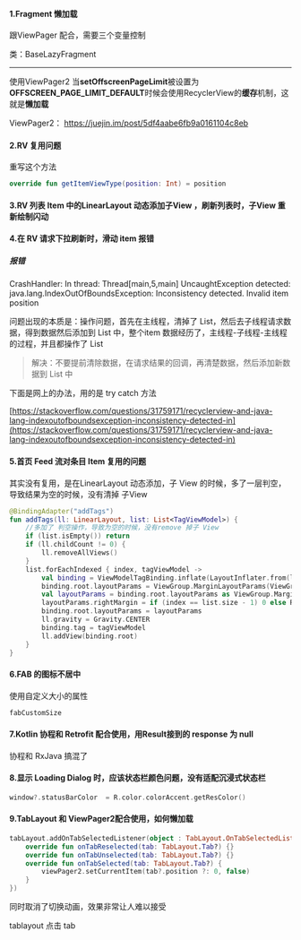 #### 1.Fragment 懒加载 

跟ViewPager 配合，需要三个变量控制

类：BaseLazyFragment

------

使用ViewPager2  当**setOffscreenPageLimit**被设置为**OFFSCREEN_PAGE_LIMIT_DEFAULT**时候会使用RecyclerView的**缓存**机制，这就是**懒加载**

 ViewPager2：  https://juejin.im/post/5df4aabe6fb9a0161104c8eb



#### 2.RV 复用问题

重写这个方法

```kotlin
override fun getItemViewType(position: Int) = position
```



#### 3.RV 列表 Item 中的LinearLayout 动态添加子View ，刷新列表时，子View 重新绘制闪动





#### 4.在 RV 请求下拉刷新时，滑动 item 报错

##### 报错

CrashHandler: In thread: Thread[main,5,main]
UncaughtException detected: java.lang.IndexOutOfBoundsException: Inconsistency detected. Invalid item position 

问题出现的本质是：操作问题，首先在主线程，清掉了 List，然后去子线程请求数据，得到数据然后添加到 List 中，整个item 数据经历了，主线程-子线程-主线程 的过程，并且都操作了 List

> 解决：不要提前清除数据，在请求结果的回调，再清楚数据，然后添加新数据到 List 中

下面是网上的办法，用的是 try catch 方法

[https://stackoverflow.com/questions/31759171/recyclerview-and-java-lang-indexoutofboundsexception-inconsistency-detected-in](https://stackoverflow.com/questions/31759171/recyclerview-and-java-lang-indexoutofboundsexception-inconsistency-detected-in)



#### 5.首页 Feed 流对条目 Item 复用的问题

其实没有复用，是在LinearLayout 动态添加，子 View 的时候，多了一层判空，导致结果为空的时候，没有清掉 子View

```kotlin
@BindingAdapter("addTags")
fun addTags(ll: LinearLayout, list: List<TagViewModel>) {
  	//多加了 判空操作，导致为空的时候，没有remove 掉子 View
    if (list.isEmpty()) return
    if (ll.childCount != 0) {
        ll.removeAllViews()
    }
    list.forEachIndexed { index, tagViewModel ->
        val binding = ViewModelTagBinding.inflate(LayoutInflater.from(ll.context))
        binding.root.layoutParams = ViewGroup.MarginLayoutParams(ViewGroup.LayoutParams.MATCH_PARENT, ViewGroup.LayoutParams.MATCH_PARENT)
        val layoutParams = binding.root.layoutParams as ViewGroup.MarginLayoutParams
        layoutParams.rightMargin = if (index == list.size - 1) 0 else R.dimen.dp_10.getResDimen().toInt()
        binding.root.layoutParams = layoutParams
        ll.gravity = Gravity.CENTER
        binding.tag = tagViewModel
        ll.addView(binding.root)
    }
}
```



#### 6.FAB 的图标不居中

使用自定义大小的属性

```xml
fabCustomSize
```



#### 7.Kotlin 协程和 Retrofit 配合使用，用Result接到的 response 为 null

协程和 RxJava 搞混了



#### 8.显示 Loading Dialog 时，应该状态栏颜色问题，没有适配沉浸式状态栏

```kotlin
window?.statusBarColor  = R.color.colorAccent.getResColor()
```



#### 9.TabLayout 和 ViewPager2配合使用，如何懒加载

```kotlin
tabLayout.addOnTabSelectedListener(object : TabLayout.OnTabSelectedListener {
    override fun onTabReselected(tab: TabLayout.Tab?) {}
    override fun onTabUnselected(tab: TabLayout.Tab?) {}
    override fun onTabSelected(tab: TabLayout.Tab?) {
        viewPager2.setCurrentItem(tab?.position ?: 0, false)
    }
})
```

同时取消了切换动画，效果非常让人难以接受

tablayout 点击 tab





